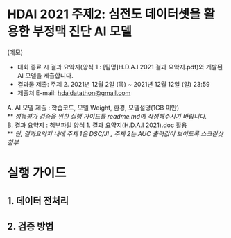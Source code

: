 # HDAI 2021 주제2: 심전도 데이터셋을 활용한 부정맥 진단 AI 모델

(메모)
- 대회 종료 시 결과 요약지(양식 1 : [팀명]H.D.A.I 2021 결과 요약지.pdf)와 개발된 AI 모델을 제출합니다.
- 결과물 제출: 주제 2. 2021년 12월 2일 (목) ~ 2021년 12월 12일 (일) 23:59
- 제출처 E-mail: hdaidatathon@gmail.com

A. AI 모델 제출 : 학습코드, 모델 Weight, 환경, 모델설명(1GB 미만)<br>
    ** *성능평가 검증을 위한 실행 가이드를 readme.md에 작성해주시기 바랍니다.*<br>
B. 결과 요약지 : 첨부파일 양식 1. 결과 요약지(H.D.A.I 2021).doc 활용  
    ** *단, 결과요약지 내에 주제 1은 DSC/JI , 주제 2는 AUC 출력값이 보이도록 스크린샷 첨부* <br>
    
# 실행 가이드

<!--## 실행 방법-->

## 1. 데이터 전처리
## 2. 검증 방법

<!--## 간단한 사용 방법-->

<!--### 코드 라이센스-->
